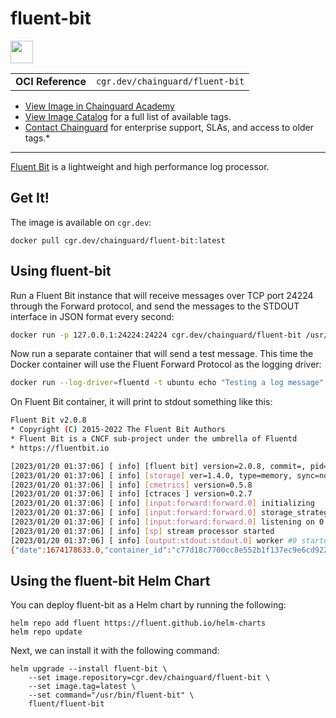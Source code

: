 <!--monopod:start-->
# fluent-bit

<!--url:start-->
<a href="https://github.com/fluent/fluent-bit">
<!--logo:start-->
  <img src="https://storage.googleapis.com/chainguard-academy/logos/fluent-bit/logo.svg" width="36px" height="36px" />
<!--logo:end-->
</a>
<!--url:end-->

| | |
| - | - |
| **OCI Reference** | `cgr.dev/chainguard/fluent-bit` |

* [View Image in Chainguard Academy](https://edu.chainguard.dev/chainguard/chainguard-images/reference/fluent-bit/overview/)
* [View Image Catalog](https://console.enforce.dev/images/catalog) for a full list of available tags.
* [Contact Chainguard](https://www.chainguard.dev/chainguard-images) for enterprise support, SLAs, and access to older tags.*
---
<!--monopod:end-->

<!--overview:start-->
[Fluent Bit](https://fluentbit.io) is a lightweight and high performance log processor.
<!--overview:end-->

<!--getting:start-->
## Get It!
The image is available on `cgr.dev`:

```
docker pull cgr.dev/chainguard/fluent-bit:latest
```
<!--getting:end-->

<!--body:start-->
## Using fluent-bit

Run a Fluent Bit instance that will receive messages over TCP port 24224 through the Forward protocol, and send the messages to the STDOUT interface in JSON format every second:

```sh
docker run -p 127.0.0.1:24224:24224 cgr.dev/chainguard/fluent-bit /usr/bin/fluent-bit -i forward -o stdout -p format=json_lines -f 1
```

Now run a separate container that will send a test message. This time the Docker container will use the Fluent Forward Protocol as the logging driver:

```sh
docker run --log-driver=fluentd -t ubuntu echo "Testing a log message"
```

On Fluent Bit container, it will print to stdout something like this:

```sh
Fluent Bit v2.0.8
* Copyright (C) 2015-2022 The Fluent Bit Authors
* Fluent Bit is a CNCF sub-project under the umbrella of Fluentd
* https://fluentbit.io

[2023/01/20 01:37:06] [ info] [fluent bit] version=2.0.8, commit=, pid=1
[2023/01/20 01:37:06] [ info] [storage] ver=1.4.0, type=memory, sync=normal, checksum=off, max_chunks_up=128
[2023/01/20 01:37:06] [ info] [cmetrics] version=0.5.8
[2023/01/20 01:37:06] [ info] [ctraces ] version=0.2.7
[2023/01/20 01:37:06] [ info] [input:forward:forward.0] initializing
[2023/01/20 01:37:06] [ info] [input:forward:forward.0] storage_strategy='memory' (memory only)
[2023/01/20 01:37:06] [ info] [input:forward:forward.0] listening on 0.0.0.0:24224
[2023/01/20 01:37:06] [ info] [sp] stream processor started
[2023/01/20 01:37:06] [ info] [output:stdout:stdout.0] worker #0 started
{"date":1674178633.0,"container_id":"c77d18c7700cc8e552b1f137ec9e6cd922637c733463e38fc97de7d51a95e4e9","container_name":"/nice_morse","source":"stdout","log":"Testing a log message\r"}
```
## Using the fluent-bit Helm Chart

You can deploy fluent-bit as a Helm chart by running the following:

```shell
helm repo add fluent https://fluent.github.io/helm-charts
helm repo update
```

Next, we can install it with the following command:

```shell
helm upgrade --install fluent-bit \
    --set image.repository=cgr.dev/chainguard/fluent-bit \
    --set image.tag=latest \
    --set command="/usr/bin/fluent-bit" \
    fluent/fluent-bit
```
<!--body:end-->
